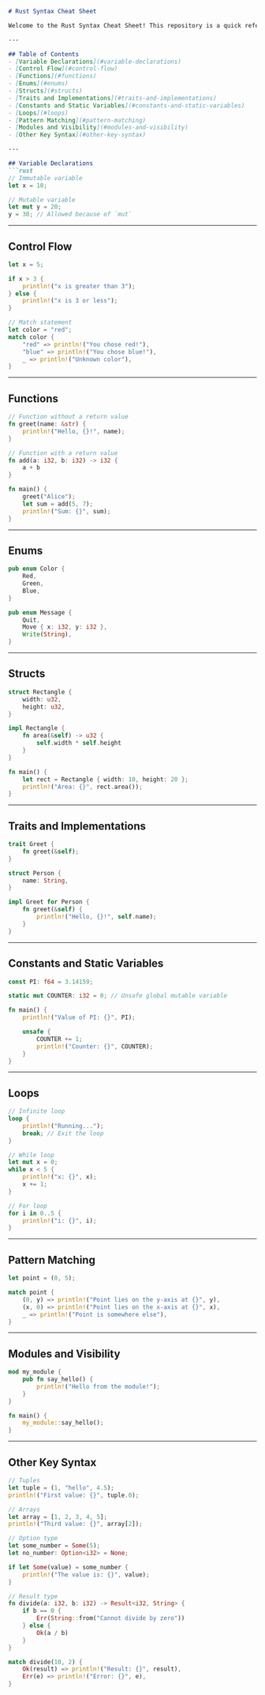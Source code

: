 

```markdown
# Rust Syntax Cheat Sheet

Welcome to the Rust Syntax Cheat Sheet! This repository is a quick reference for fundamental Rust syntax, designed to help you understand and use Rust effectively. Whether you're a beginner or an experienced Rustacean, this guide is here to assist.

---

## Table of Contents
- [Variable Declarations](#variable-declarations)
- [Control Flow](#control-flow)
- [Functions](#functions)
- [Enums](#enums)
- [Structs](#structs)
- [Traits and Implementations](#traits-and-implementations)
- [Constants and Static Variables](#constants-and-static-variables)
- [Loops](#loops)
- [Pattern Matching](#pattern-matching)
- [Modules and Visibility](#modules-and-visibility)
- [Other Key Syntax](#other-key-syntax)

---

## Variable Declarations
```rust
// Immutable variable
let x = 10;

// Mutable variable
let mut y = 20;
y = 30; // Allowed because of `mut`
```

---

## Control Flow
```rust
let x = 5;

if x > 3 {
    println!("x is greater than 3");
} else {
    println!("x is 3 or less");
}

// Match statement
let color = "red";
match color {
    "red" => println!("You chose red!"),
    "blue" => println!("You chose blue!"),
    _ => println!("Unknown color"),
}
```

---

## Functions
```rust
// Function without a return value
fn greet(name: &str) {
    println!("Hello, {}!", name);
}

// Function with a return value
fn add(a: i32, b: i32) -> i32 {
    a + b
}

fn main() {
    greet("Alice");
    let sum = add(5, 7);
    println!("Sum: {}", sum);
}
```

---

## Enums
```rust
pub enum Color {
    Red,
    Green,
    Blue,
}

pub enum Message {
    Quit,
    Move { x: i32, y: i32 },
    Write(String),
}
```

---

## Structs
```rust
struct Rectangle {
    width: u32,
    height: u32,
}

impl Rectangle {
    fn area(&self) -> u32 {
        self.width * self.height
    }
}

fn main() {
    let rect = Rectangle { width: 10, height: 20 };
    println!("Area: {}", rect.area());
}
```

---

## Traits and Implementations
```rust
trait Greet {
    fn greet(&self);
}

struct Person {
    name: String,
}

impl Greet for Person {
    fn greet(&self) {
        println!("Hello, {}!", self.name);
    }
}
```

---

## Constants and Static Variables
```rust
const PI: f64 = 3.14159;

static mut COUNTER: i32 = 0; // Unsafe global mutable variable

fn main() {
    println!("Value of PI: {}", PI);

    unsafe {
        COUNTER += 1;
        println!("Counter: {}", COUNTER);
    }
}
```

---

## Loops
```rust
// Infinite loop
loop {
    println!("Running...");
    break; // Exit the loop
}

// While loop
let mut x = 0;
while x < 5 {
    println!("x: {}", x);
    x += 1;
}

// For loop
for i in 0..5 {
    println!("i: {}", i);
}
```

---

## Pattern Matching
```rust
let point = (0, 5);

match point {
    (0, y) => println!("Point lies on the y-axis at {}", y),
    (x, 0) => println!("Point lies on the x-axis at {}", x),
    _ => println!("Point is somewhere else"),
}
```

---

## Modules and Visibility
```rust
mod my_module {
    pub fn say_hello() {
        println!("Hello from the module!");
    }
}

fn main() {
    my_module::say_hello();
}
```

---

## Other Key Syntax
```rust
// Tuples
let tuple = (1, "hello", 4.5);
println!("First value: {}", tuple.0);

// Arrays
let array = [1, 2, 3, 4, 5];
println!("Third value: {}", array[2]);

// Option type
let some_number = Some(5);
let no_number: Option<i32> = None;

if let Some(value) = some_number {
    println!("The value is: {}", value);
}

// Result type
fn divide(a: i32, b: i32) -> Result<i32, String> {
    if b == 0 {
        Err(String::from("Cannot divide by zero"))
    } else {
        Ok(a / b)
    }
}

match divide(10, 2) {
    Ok(result) => println!("Result: {}", result),
    Err(e) => println!("Error: {}", e),
}
```

